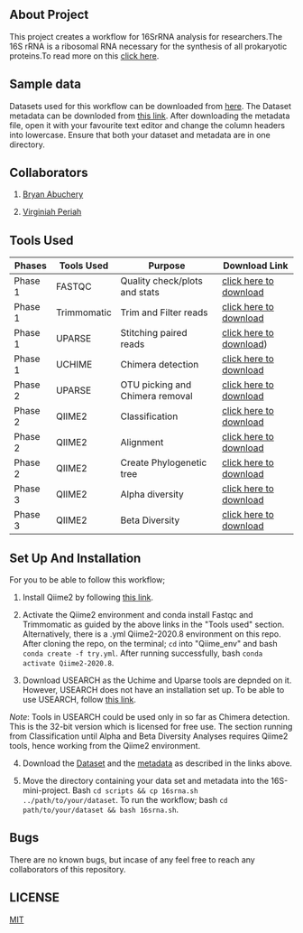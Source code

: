 ## About Project
This project creates a workflow for 16SrRNA analysis for researchers.The 16S rRNA is a ribosomal RNA necessary for the synthesis of all prokaryotic proteins.To read more on this [click here](https://www.cd-genomics.com/blog/16s-rrna-one-of-the-most-important-rrnas/).


## Sample data
Datasets used for this workflow can be downloaded from [here](http://h3data.cbio.uct.ac.za/assessments/16SrRNADiversityAnalysis/practice/dataset1/). The Dataset metadata can be downloded from [this link](http://h3data.cbio.uct.ac.za/assessments/16SrRNADiversityAnalysis/practice/practice.dataset1.metadata.tsv). After downloading the metadata file, open it with your favourite text editor and change the column headers into lowercase. Ensure that both your dataset and metadata are in one directory.



## Collaborators

1. [Bryan Abuchery](https://github.com/BryanAbuchery)

2. [Virginiah Periah](https://github.com/virginiah894)


## Tools Used

| Phases | Tools Used | Purpose | Download Link |
| --------------- |--------------- |--------------- | --------------- |
| Phase 1 | FASTQC | Quality check/plots and stats | [click here to download](https://anaconda.org/bioconda/fastqc)|
| Phase 1 | Trimmomatic | Trim and Filter reads | [click here to download](https://anaconda.org/bioconda/trimmomatic) |
| Phase 1 | UPARSE | Stitching paired reads | [click here to download](http://www.metagenomics.wiki/tools/16s/qiime/install/usearch61)) |
| Phase 1 | UCHIME | Chimera detection | [click here to download](http://www.metagenomics.wiki/tools/16s/qiime/install/usearch61)|
| Phase 2 | UPARSE | OTU picking  and Chimera removal| [click here to download](http://www.metagenomics.wiki/tools/16s/qiime/install/usearch61)|
| Phase 2 | QIIME2 | Classification | [click here to download](https://docs.qiime2.org/2020.8/)|
| Phase 2 | QIIME2 | Alignment | [click here to download](https://docs.qiime2.org/2020.8/) |
| Phase 2 | QIIME2 | Create Phylogenetic tree| [click here to download](https://docs.qiime2.org/2020.8/)|
| Phase 3 | QIIME2 | Alpha diversity | [click here to download](https://docs.qiime2.org/2020.8/) |
| Phase 3 | QIIME2 | Beta Diversity |[click here to download](https://docs.qiime2.org/2020.8/)|




## Set Up And Installation

For you to be able to follow this workflow;

1. Install Qiime2 by following [this link](https://docs.qiime2.org/2020.8/install/native/).

2. Activate the Qiime2 environment and conda install Fastqc and Trimmomatic as guided by the above links in the "Tools used" section. Alternatively, there is a .yml Qiime2-2020.8 environment on this repo. After cloning the repo, on the terminal; `cd` into "Qiime_env" and bash `conda create -f try.yml`. After running successfully, bash `conda activate Qiime2-2020.8`.

3. Download USEARCH as the Uchime and Uparse tools are depnded on it. However, USEARCH does not have an installation set up. To be able to use USEARCH, follow [this link](http://www.metagenomics.wiki/tools/16s/qiime/install/usearch61).

_Note_: Tools in USEARCH could be used only in so far as Chimera detection. This is the 32-bit version which is licensed for free use. The section running from Classification until Alpha and Beta Diversity Analyses requires Qiime2 tools, hence working from the Qiime2 environment.

4. Download the [Dataset](http://h3data.cbio.uct.ac.za/assessments/16SrRNADiversityAnalysis/practice/dataset1/) and the [metadata](http://h3data.cbio.uct.ac.za/assessments/16SrRNADiversityAnalysis/practice/practice.dataset1.metadata.tsv) as described in the links above.

5. Move the directory containing your data set and metadata into the 16S-mini-project. Bash `cd scripts && cp 16srna.sh ../path/to/your/dataset`. To run the workflow; bash `cd path/to/your/dataset && bash 16srna.sh`. 



## Bugs
There are no known bugs, but incase of any feel free to reach any collaborators of this repository.


## LICENSE
[MIT](https://github.com/mbbu/16S-mini-project/blob/main/LICENSE)
